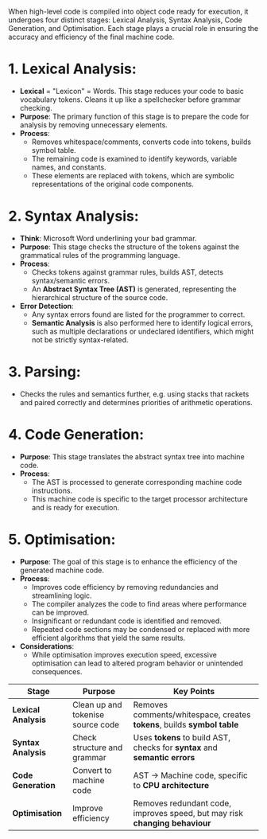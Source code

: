 When high-level code is compiled into object code ready for execution, it undergoes four distinct stages: Lexical Analysis, Syntax Analysis, Code Generation, and Optimisation. Each stage plays a crucial role in ensuring the accuracy and efficiency of the final machine code.
# 1. Lexical Analysis:
- **Lexical** = "Lexicon" = Words. This stage reduces your code to basic vocabulary tokens. Cleans it up like a spellchecker before grammar checking.
- **Purpose**: The primary function of this stage is to prepare the code for analysis by removing unnecessary elements.
- **Process**:
    - Removes whitespace/comments, converts code into tokens, builds symbol table.
    - The remaining code is examined to identify keywords, variable names, and constants.
    - These elements are replaced with tokens, which are symbolic representations of the original code components.
# 2. Syntax Analysis:
- **Think**: Microsoft Word underlining your bad grammar.
- **Purpose**: This stage checks the structure of the tokens against the grammatical rules of the programming language.
- **Process**:
    - Checks tokens against grammar rules, builds AST, detects syntax/semantic errors.
    - An **Abstract Syntax Tree (AST)** is generated, representing the hierarchical structure of the source code.
- **Error Detection**:
    - Any syntax errors found are listed for the programmer to correct.
    - **Semantic Analysis** is also performed here to identify logical errors, such as multiple declarations or undeclared identifiers, which might not be strictly syntax-related.
# 3. Parsing:
- Checks the rules and semantics further, e.g. using stacks that rackets and paired correctly and determines priorities of arithmetic operations.
# 4. Code Generation:
- **Purpose**: This stage translates the abstract syntax tree into machine code.
- **Process**:
    - The AST is processed to generate corresponding machine code instructions.
    - This machine code is specific to the target processor architecture and is ready for execution.
# 5. Optimisation:
- **Purpose**: The goal of this stage is to enhance the efficiency of the generated machine code.
- **Process**:
	- Improves code efficiency by removing redundancies and streamlining logic.
    - The compiler analyzes the code to find areas where performance can be improved.
    - Insignificant or redundant code is identified and removed.
    - Repeated code sections may be condensed or replaced with more efficient algorithms that yield the same results.
- **Considerations**:
    - While optimisation improves execution speed, excessive optimisation can lead to altered program behavior or unintended consequences.

|Stage|Purpose|Key Points|
|---|---|---|
|**Lexical Analysis**|Clean up and tokenise source code|Removes comments/whitespace, creates **tokens**, builds **symbol table**|
|**Syntax Analysis**|Check structure and grammar|Uses **tokens** to build AST, checks for **syntax** and **semantic errors**|
|**Code Generation**|Convert to machine code|AST → Machine code, specific to **CPU architecture**|
|**Optimisation**|Improve efficiency|Removes redundant code, improves speed, but may risk **changing behaviour**|